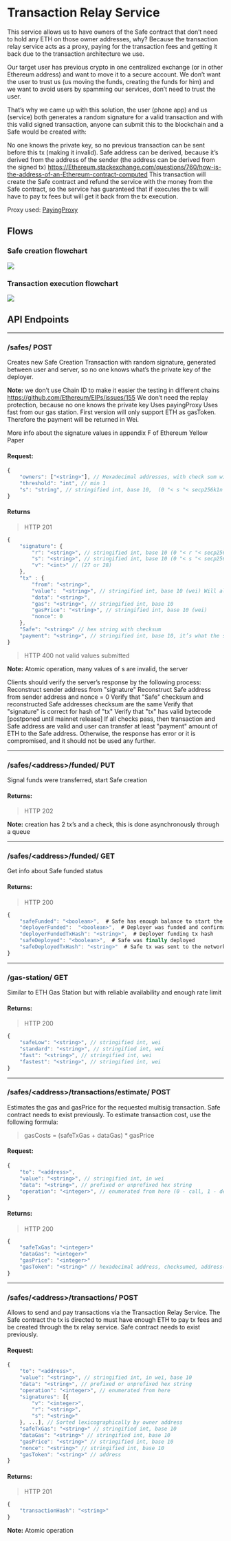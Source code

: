 # Transaction Relay Service
This service allows us to have owners of the Safe contract that don’t need to hold any ETH on those owner addresses, why? Because the transaction relay service acts as a proxy, paying for the transaction fees and getting it back due to the transaction architecture we use.

Our target user has previous crypto in one centralized exchange (or in other Ethereum address) and want to move it to a secure account. We don’t want the user to trust us (us moving the funds, creating the funds for him) and we want to avoid users by spamming our services, don’t need to trust the user.

That’s why we came up with this solution, the user (phone app) and us (service) both generates a random signature for a valid transaction and with this valid signed transaction, anyone can submit this to the blockchain and a Safe would be created with:

No one knows the private key, so no previous transaction can be sent before this tx (making it invalid).
Safe address can be derived, because it’s derived from the address of the sender (the address can be derived from the signed tx) https://Ethereum.stackexchange.com/questions/760/how-is-the-address-of-an-Ethereum-contract-computed
This transaction will create the Safe contract and refund the service with the money from the Safe contract, so the service has guaranteed that if executes the tx will have to pay tx fees but will get it back from the tx execution.

Proxy used: [PayingProxy](https://github.com/gnosis/Safe-contracts/blob/v0.0.2/contracts/proxies/PayingProxy.sol)

## Flows

### Safe creation flowchart

<img src="../_static/relay_service/safe_creation.png" style="background: white">

### Transaction execution flowchart

<img src="../_static/relay_service/send_transaction_from_app.png" style="background: white">

## API Endpoints
---
### /safes/ POST
Creates new Safe Creation Transaction with random signature, generated between user and server, so no one knows what’s the private key of the deployer.

**Note:** we don’t use Chain ID to make it easier the testing in different chains https://github.com/Ethereum/EIPs/issues/155
We don’t need the replay protection, because no one knows the private key
Uses payingProxy
Uses fast from our gas station.
First version will only support ETH as gasToken. Therefore the payment will be returned in Wei.

More info about the signature values in appendix F of Ethereum Yellow Paper

#### Request:
```js
{
	"owners": ["<string>"], // Hexadecimal addresses, with check sum with 0x prefix,
	"threshold": "int", // min 1
	"s": "string", // stringified int, base 10,  (0 "< s "< secp256k1n / 2 + 1)
}
```

#### Returns 
> HTTP 201
```js
{
    "signature": {
        "r": "<string>", // stringified int, base 10 (0 "< r "< secp256k1n)
        "s": "<string>", // stringified int, base 10 (0 "< s "< secp256k1n / 2 + 1)
        "v": "<int>" // (27 or 28)
    },
    "tx" : {
        "from": "<string>",
        "value":  "<string>", // stringified int, base 10 (wei) Will always be 0
        "data": "<string>",
        "gas": "<string>", // stringified int, base 10
        "gasPrice": "<string>", // stringified int, base 10 (wei)
        "nonce": 0
    },
    "Safe": "<string>" // hex string with checksum
    "payment": "<string>", // stringified int, base 10, it’s what the service gets as refund
}
```

> HTTP 400 not valid values submitted

**Note:** Atomic operation, many values of s are invalid, the server

Clients should verify the server’s response by the following process:
Reconstruct sender address from "signature"
Reconstruct Safe address from sender address and nonce = 0
Verify that "Safe" checksum and reconstructed Safe addresses checksum are the same 
Verify that "signature" is correct for hash of "tx"
Verify that "tx" has valid bytecode [postponed until mainnet release]
If all checks pass, then transaction and Safe address are valid and user can transfer at least "payment" amount of ETH to the Safe address.
Otherwise, the response has error or it is compromised, and it should not be used any further.

---
### /safes/\<address\>/funded/ PUT
Signal funds were transferred, start Safe creation

#### Returns:
> HTTP 202

**Note:** creation has 2 tx’s and a check, this is done asynchronously through a queue

---
### /safes/\<address\>/funded/ GET
Get info about Safe funded status

#### Returns:
> HTTP 200
```js
{
    "safeFunded": "<boolean>",  # Safe has enough balance to start the deploying
    "deployerFunded":  "<boolean>",  # Deployer was funded and confirmations awaited
    "deployerFundedTxHash": "<string>",  # Deployer funding tx hash
    "safeDeployed": "<boolean>",  # Safe was finally deployed
    "safeDeployedTxHash": "<string>"  # Safe tx was sent to the network
}
```

---
### /gas-station/ GET
Similar to ETH Gas Station but with reliable availability and enough rate limit
#### Returns:
> HTTP 200
```js
{
	"safeLow": "<string>", // stringified int, wei
	"standard": "<string>", // stringified int, wei
	"fast": "<string>", // stringified int, wei
	"fastest": "<string>", // stringified int, wei
}
```

---
### /safes/\<address\>/transactions/estimate/ POST 
Estimates the gas and gasPrice for the requested multisig transaction. Safe contract needs to exist previously. To estimate transaction cost, use the following formula:

> gasCosts = (safeTxGas + dataGas) * gasPrice
#### Request:
```js
{
	"to": "<address>",
	"value": "<string>", // stringified int, in wei
	"data": "<string>", // prefixed or unprefixed hex string
	"operation": "<integer>", // enumerated from here (0 - call, 1 - delegateCall, 2 - create)
}
```

#### Returns: 
> HTTP 200
```js
{
	"safeTxGas": "<integer>"
    "dataGas": "<integer>" 
    "gasPrice": "<integer>"
    "gasToken": "<string>" // hexadecimal address, checksumed, address(0) for now
}
```

---
### /safes/\<address>\/transactions/ POST
Allows to send and pay transactions via the Transaction Relay Service. The Safe contract the tx is directed to must have enough ETH to pay tx fees and be created through the tx relay service. Safe contract needs to exist previously.

#### Request:
```js
{
    "to": "<address>",
    "value": "<string>", // stringified int, in wei, base 10
    "data": "<string>", // prefixed or unprefixed hex string
    "operation": "<integer>", // enumerated from here
    "signatures": [{ 
        "v": "<integer>",
        "r": "<string>",
        "s": "<string>"
    }, ...], // Sorted lexicographically by owner address
    "safeTxGas": "<string>" // stringified int, base 10
    "dataGas": "<string>" // stringified int, base 10
    "gasPrice": "<string>" // stringified int, base 10
    "nonce": "<string>" // stringified int, base 10
    "gasToken": "<string>" // address
}
```

#### Returns:
> HTTP 201
```js
{
	"transactionHash": "<string>"
}
```

**Note:** Atomic operation
